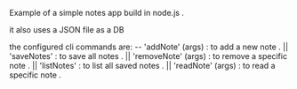 Example of a simple notes app build in node.js .

it also uses a JSON file as a DB

the configured cli commands are: -- 
'addNote' (args) : to add a new note . ||
'saveNotes' : to save all notes . ||
'removeNote' (args) : to remove a specific note . ||
'listNotes' : to list all saved notes . ||
'readNote' (args) : to read a specific note .
